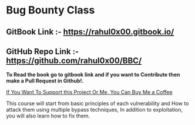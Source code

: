 # Bug Bounty Class



## GitBook Link :- https://rahul0x00.gitbook.io/
## GitHub Repo Link :- https://github.com/rahul0x00/BBC/

**To Read the book go to gitbook link and if you want to Contribute then make a Pull Request in Github!.**

[If You Want To Support this Project Or Me, You Can Buy Me a Coffee](https://www.buymeacoffee.com/rahul0x00)


This course will start from basic principles of each vulnerability and How to attack them using multiple bypass techniques, In addition to exploitation, you will also learn how to fix them.
